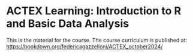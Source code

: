# ACTEX Learning: Introduction to R and Basic Data Analysis

This is the material for the course. The course curriculum is published at: <https://bookdown.org/federicagazzelloni/ACTEX_october2024/>
